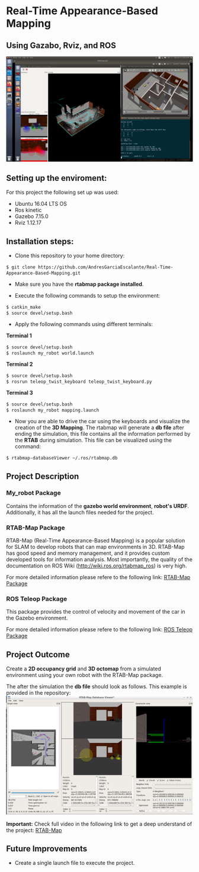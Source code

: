 # Real-Time Appearance-Based Mapping
## Using Gazabo, Rviz, and ROS

![](images/cover_photo.png)

## Setting up the enviroment:
For this project the following set up was used:
- Ubuntu 16.04 LTS OS
- Ros kinetic
- Gazebo 7.15.0
- Rviz 1.12.17

## Installation steps:
- Clone this repository to your home directory:
```
$ git clone https://github.com/AndresGarciaEscalante/Real-Time-Appearance-Based-Mapping.git
```
- Make sure you have the **rtabmap package installed**.

- Execute the following commands to setup the environment:
```
$ catkin_make
$ source devel/setup.bash
```
- Apply the following commands using different terminals:

 **Terminal 1**
```
$ source devel/setup.bash
$ roslaunch my_robot world.launch
```

 **Terminal 2**
```
$ source devel/setup.bash
$ rosrun teleop_twist_keyboard teleop_twist_keyboard.py
```

 **Terminal 3**
```
$ source devel/setup.bash
$ roslaunch my_robot mapping.launch
```
- Now you are able to drive the car using the keyboards and visualize the creation of the **3D Mapping**. The rtabmap will generate a **db file** after ending the simulation, this file contains all the information performed by the **RTAB** during simulation. This file can be visualized using the command:
```
$ rtabmap-databaseViewer ~/.ros/rtabmap.db
```
## Project Description
### My_robot Package
Contains the information of the **gazebo world environment**, **robot's URDF**. Additionally, it has all the launch files needed for the project.

### RTAB-Map Package
RTAB-Map (Real-Time Appearance-Based Mapping) is a popular solution for SLAM to develop robots that can map environments in 3D. RTAB-Map has good speed and memory management, and it provides custom developed tools for information analysis. Most importantly, the quality of the documentation on ROS Wiki (http://wiki.ros.org/rtabmap_ros) is very high. 

For more detailed information please refere to the following link:
[RTAB-Map Package](http://wiki.ros.org/rtabmap_ros)

### ROS Teleop Package
This package provides the control of velocity and movement of the car in the Gazebo environment.

For more detailed information please refere to the following link:
[ROS Teleop Package](https://github.com/ros-teleop/teleop_twist_keyboard)

## Project Outcome
Create a **2D occupancy grid** and **3D octomap** from a simulated environment using your own robot with the RTAB-Map package. 

The after the simulation the **db file** should look as follows. This example is provided in the repository:
![](images/dataviewer.png)

**Important:** Check full video in the following link to get a deep understand of the project:
[RTAB-Map](https://www.youtube.com/watch?v=UjvRiylnfQM)

## Future Improvements
- Create a single launch file to execute the project.
